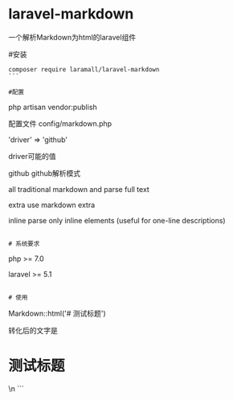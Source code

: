 # laravel-markdown

一个解析Markdown为html的laravel组件

#安装
````
composer require laramall/laravel-markdown
```

#配置

````
php artisan vendor:publish

配置文件 config/markdown.php

'driver' => 'github'

driver可能的值

github  github解析模式

all     traditional markdown and parse full text

extra   use markdown extra

inline  parse only inline elements (useful for one-line descriptions)

````

# 系统要求

````
php >= 7.0

laravel >= 5.1

```

# 使用

````
Markdown::html('# 测试标题')

转化后的文字是
<h1>测试标题</h1>\n
```
